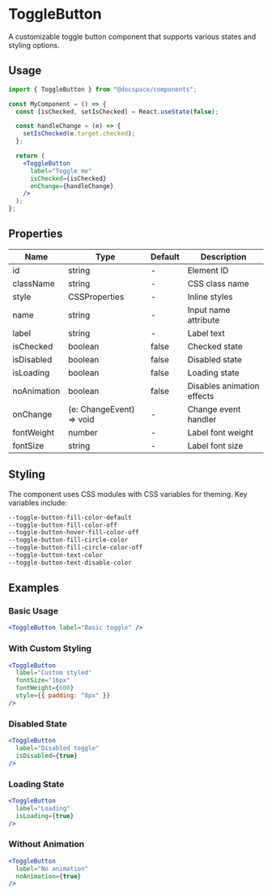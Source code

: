 # ToggleButton

A customizable toggle button component that supports various states and styling options.

## Usage

```jsx
import { ToggleButton } from "@docspace/components";

const MyComponent = () => {
  const [isChecked, setIsChecked] = React.useState(false);

  const handleChange = (e) => {
    setIsChecked(e.target.checked);
  };

  return (
    <ToggleButton
      label="Toggle me"
      isChecked={isChecked}
      onChange={handleChange}
    />
  );
};
```

## Properties

| Name        | Type                                    | Default | Description                    |
|-------------|-----------------------------------------|---------|--------------------------------|
| id          | string                                  | -       | Element ID                     |
| className   | string                                  | -       | CSS class name                 |
| style       | CSSProperties                           | -       | Inline styles                  |
| name        | string                                  | -       | Input name attribute           |
| label       | string                                  | -       | Label text                     |
| isChecked   | boolean                                 | false   | Checked state                  |
| isDisabled  | boolean                                 | false   | Disabled state                 |
| isLoading   | boolean                                 | false   | Loading state                  |
| noAnimation | boolean                                 | false   | Disables animation effects     |
| onChange    | (e: ChangeEvent<HTMLInputElement>) => void | -    | Change event handler          |
| fontWeight  | number                                  | -       | Label font weight              |
| fontSize    | string                                  | -       | Label font size                |

## Styling

The component uses CSS modules with CSS variables for theming. Key variables include:

```css
--toggle-button-fill-color-default
--toggle-button-fill-color-off
--toggle-button-hover-fill-color-off
--toggle-button-fill-circle-color
--toggle-button-fill-circle-color-off
--toggle-button-text-color
--toggle-button-text-disable-color
```

## Examples

### Basic Usage
```jsx
<ToggleButton label="Basic toggle" />
```

### With Custom Styling
```jsx
<ToggleButton
  label="Custom styled"
  fontSize="16px"
  fontWeight={600}
  style={{ padding: "8px" }}
/>
```

### Disabled State
```jsx
<ToggleButton
  label="Disabled toggle"
  isDisabled={true}
/>
```

### Loading State
```jsx
<ToggleButton
  label="Loading"
  isLoading={true}
/>
```

### Without Animation
```jsx
<ToggleButton
  label="No animation"
  noAnimation={true}
/>
